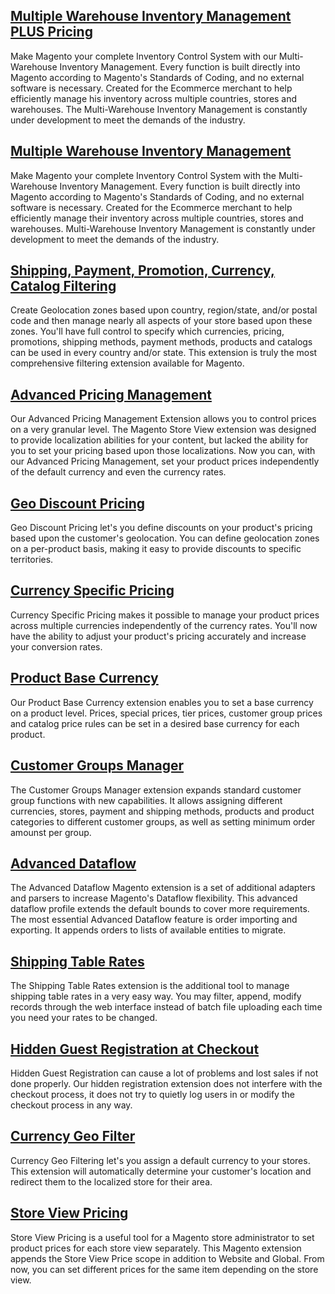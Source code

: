 ## [Multiple Warehouse Inventory Management PLUS Pricing](https://merchantprotocol.com/user_manuals/Magento_v1/Multiple_Warehouse_Plus)

Make Magento your complete Inventory Control System with our Multi-Warehouse Inventory Management. Every function is built directly into Magento according to Magento's Standards of Coding, and no external software is necessary. Created for the Ecommerce merchant to help efficiently manage his inventory across multiple countries, stores and warehouses. The Multi-Warehouse Inventory Management is constantly under development to meet the demands of the industry.

## [Multiple Warehouse Inventory Management](https://merchantprotocol.com/user_manuals/Magento_v1/Multiple_Warehouse/Overview)

Make Magento your complete Inventory Control System with the Multi-Warehouse Inventory Management. Every function is built directly into Magento according to Magento's Standards of Coding, and no external software is necessary. Created for the Ecommerce merchant to help efficiently manage their inventory across multiple countries, stores and warehouses. Multi-Warehouse Inventory Management is constantly under development to meet the demands of the industry.

## [Shipping, Payment, Promotion, Currency, Catalog Filtering](https://merchantprotocol.com/user_manuals/Magento_v1/Shipping_Payment_Filters)

Create Geolocation zones based upon country, region/state, and/or postal  code and then manage nearly all aspects of your store based upon these zones. You'll have full control to specify which currencies, pricing, promotions, shipping methods, payment methods, products and catalogs can be used in every country and/or state. This extension is truly the most comprehensive filtering extension available for Magento.

## [Advanced Pricing Management](https://merchantprotocol.com/user_manuals/Magento_v1/Advanced_Pricing)

Our Advanced Pricing Management Extension allows you to control prices on a very granular level. The Magento Store View extension was designed to provide localization abilities for your content, but lacked the ability for you to set your pricing based upon those localizations. Now you can, with our Advanced Pricing Management, set your product prices independently of the default currency and even the currency rates.

## [Geo Discount Pricing](https://merchantprotocol.com/user_manuals/Magento_v1/Geo_Discount_Pricing)

Geo Discount Pricing let's you define discounts on your product's pricing based upon the customer's geolocation. You can define geolocation zones on a per-product basis, making it easy to provide discounts to specific territories.

## [Currency Specific Pricing](https://merchantprotocol.com/user_manuals/Magento_v1/Currency_Specific_Pricing)

Currency Specific Pricing makes it possible to manage your product prices across multiple currencies independently of the currency rates. You'll now have the ability to adjust your product's pricing accurately and increase your conversion rates.

## [Product Base Currency](https://merchantprotocol.com/user_manuals/Magento_v1/Product_Base_Currency)

Our Product Base Currency extension enables you to set a base currency on a product level. Prices, special prices, tier prices, customer group prices and catalog price rules can be set in a desired base currency for each product.

## [Customer Groups Manager](https://merchantprotocol.com/user_manuals/Magento_v1/Customer_Groups_Manager)

The Customer Groups Manager extension expands standard customer group functions with new capabilities. It allows assigning different currencies, stores, payment and shipping methods, products and product categories to different customer groups, as well as setting minimum order amounst per group.

## [Advanced Dataflow](https://merchantprotocol.com/user_manuals/Magento_v1/Advanced_Dataflow)

The Advanced Dataflow Magento extension is a set of additional adapters and parsers to increase Magento's Dataflow flexibility. This advanced dataflow profile extends the default bounds to cover more requirements. The most essential Advanced Dataflow feature is order importing and exporting. It appends orders to lists of available entities to migrate.

## [Shipping Table Rates](https://merchantprotocol.com/user_manuals/Magento_v1/Shipping_Table_Rates)

The Shipping Table Rates extension is the additional tool to manage shipping table rates in a very easy way. You may filter, append, modify records through the web interface instead of batch file uploading each time you need your rates to be changed.

## [Hidden Guest Registration at Checkout](https://merchantprotocol.com/user_manuals/Magento_v1/Hidden_Guest_Registration)

Hidden Guest Registration can cause a lot of problems and lost sales if not done properly. Our hidden registration extension does not interfere with the checkout process, it does not try to quietly log users in or modify the checkout process in any way.

## [Currency Geo Filter](https://merchantprotocol.com/user_manuals/Magento_v1/Currency_Geo_Filter)

Currency Geo Filtering let's you assign a default currency to your stores. This extension will automatically determine your customer's location and redirect them to the localized store for their area.

## [Store View Pricing](https://merchantprotocol.com/user_manuals/Magento_v1/Store_View_Pricing)

Store View Pricing is a useful tool for a Magento store administrator to set product prices for each store view separately. This Magento extension appends the Store View Price scope in addition to Website and Global. From now, you can set different prices for the same item depending on the store view.
